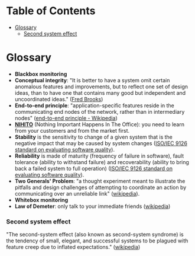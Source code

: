 <!-- START doctoc generated TOC please keep comment here to allow auto update -->
<!-- DON'T EDIT THIS SECTION, INSTEAD RE-RUN doctoc TO UPDATE -->

# Table of Contents

- [Glossary](#glossary)
  - [Second system effect](#second-system-effect)

<!-- END doctoc generated TOC please keep comment here to allow auto update -->

# Glossary

- **Blackbox monitoring**
- **Conceptual integrity**: "It is better to have a system omit certain anomalous features and improvements, but to reflect one set of design ideas, than to have one that contains many good but independent and uncoordinated ideas." ([Fred Brooks](http://wiki.c2.com/?ConceptualIntegrity))
- **End-to-end principle**: "application-specific features reside in the communicating end nodes of the network, rather than in intermediary nodes" ([end-to-end principle - Wikipedia](https://en.wikipedia.org/wiki/End-to-end_principle))
- **[NIHITO](http://pragmaticmarketing.com/resources/use-the-market-to-gain-credibility)** (Nothing Important Happens In The Office): you need to learn from your customers and from the market first.
- **Stability** is the sensitivity to change of a given system that is the negative impact that may be caused by system changes ([ISO/IEC 9126 standard on evaluating software quality](https://en.wikipedia.org/wiki/ISO/IEC_9126)).
- **Reliability** is made of maturity (frequency of failure in software), fault tolerance (ability to withstand failure) and recoverability (ability to bring back a failed system to full operation) ([ISO/IEC 9126 standard on evaluating software quality](https://en.wikipedia.org/wiki/ISO/IEC_9126)).
- **Two Generals' Problem**: "a thought experiment meant to illustrate the pitfalls and design challenges of attempting to coordinate an action by communicating over an unreliable link" ([wikipedia](https://en.wikipedia.org/wiki/Two_Generals%27_Problem)).
- **Whitebox monitoring**
- **Law of Demeter**: only talk to your immediate friends ([wikipedia](https://en.wikipedia.org/wiki/Law_of_Demeter))

### Second system effect

"The second-system effect (also known as second-system syndrome) is the tendency of small, elegant, and successful systems to be plagued with feature creep due to inflated expectations." ([wikipedia](https://en.wikipedia.org/wiki/Second-system_effect))
